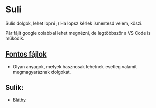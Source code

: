 # Suli
Sulis dolgok, lehet lopni ;)
Ha lopsz kérlek ismertesd velem, köszi.

Pár fájlt google colabbal lehet megnézni, de legtöbbször a VS Code is működik.

## [Fontos fájlok](https://github.com/Nandor206/Suli/tree/main/Fontos%20file-ok)
  - Olyan anyagok, melyek hasznosak lehetnek esetleg valamit megmagyaráznak dolgokat.

## Sulik:
  - [Bláthy](https://old.blathy.info/)
  
